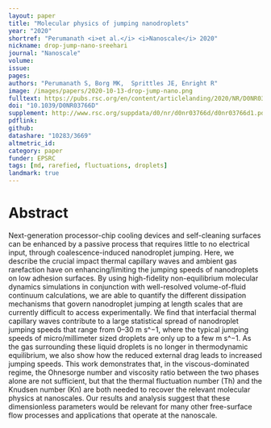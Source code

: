 ```yaml
---
layout: paper
title: "Molecular physics of jumping nanodroplets"
year: "2020"
shortref: "Perumanath <i>et al.</i> <i>Nanoscale</i> 2020"
nickname: drop-jump-nano-sreehari
journal: "Nanoscale"
volume: 
issue:
pages: 
authors: "Perumanath S, Borg MK,  Sprittles JE, Enright R"
image: /images/papers/2020-10-13-drop-jump-nano.png
fulltext: https://pubs.rsc.org/en/content/articlelanding/2020/NR/D0NR03766D#!divAbstract
doi: "10.1039/D0NR03766D" 
supplement: http://www.rsc.org/suppdata/d0/nr/d0nr03766d/d0nr03766d1.pdf
pdflink: 
github:
datashare: "10283/3669"
altmetric_id: 
category: paper
funder: EPSRC
tags: [md, rarefied, fluctuations, droplets]
landmark: true
---
```


# Abstract 

Next-generation processor-chip cooling devices and self-cleaning surfaces can be enhanced by a passive process that requires little to no electrical input, through coalescence-induced nanodroplet jumping. Here, we describe the crucial impact thermal capillary waves and ambient gas rarefaction have on enhancing/limiting the jumping speeds of nanodroplets on low adhesion surfaces. By using high-fidelity non-equilibrium molecular dynamics simulations in conjunction with well-resolved volume-of-fluid continuum calculations, we are able to quantify the different dissipation mechanisms that govern nanodroplet jumping at length scales that are currently difficult to access experimentally. We find that interfacial thermal capillary waves contribute to a large statistical spread of nanodroplet jumping speeds that range from 0–30 m s^−1, where the typical jumping speeds of micro/millimeter sized droplets are only up to a few m s^−1. As the gas surrounding these liquid droplets is no longer in thermodynamic equilibrium, we also show how the reduced external drag leads to increased jumping speeds. This work demonstrates that, in the viscous-dominated regime, the Ohnesorge number and viscosity ratio between the two phases alone are not sufficient, but that the thermal fluctuation number (Th) and the Knudsen number (Kn) are both needed to recover the relevant molecular physics at nanoscales. Our results and analysis suggest that these dimensionless parameters would be relevant for many other free-surface flow processes and applications that operate at the nanoscale.